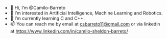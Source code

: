 - 👋 Hi, I’m @Camilo-Barreto
- 👀 I’m interested in Artificial Intelligence, Machine Learning and Robotics.
- 🌱 I’m currently learning C and C++.
- 📫 You can reach me by email at csbarreto11@gmail.com or via linkedin at https://www.linkedin.com/in/camilo-sheldon-barreto/

<!---
Camilo-Barreto/Camilo-Barreto is a ✨ special ✨ repository because its `README.md` (this file) appears on your GitHub profile.
You can click the Preview link to take a look at your changes.
--->
